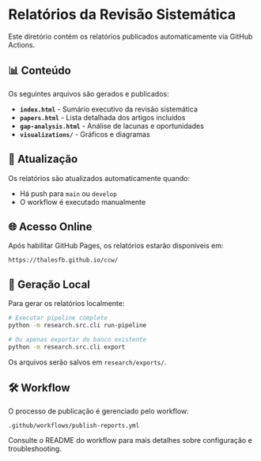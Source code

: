 # Relatórios da Revisão Sistemática

Este diretório contém os relatórios publicados automaticamente via GitHub Actions.

## 📊 Conteúdo

Os seguintes arquivos são gerados e publicados:

- **`index.html`** - Sumário executivo da revisão sistemática
- **`papers.html`** - Lista detalhada dos artigos incluídos
- **`gap-analysis.html`** - Análise de lacunas e oportunidades
- **`visualizations/`** - Gráficos e diagramas

## 🔄 Atualização

Os relatórios são atualizados automaticamente quando:

- Há push para `main` ou `develop`
- O workflow é executado manualmente

## 🌐 Acesso Online

Após habilitar GitHub Pages, os relatórios estarão disponíveis em:

```
https://thalesfb.github.io/ccw/
```

## 📝 Geração Local

Para gerar os relatórios localmente:

```bash
# Executar pipeline completo
python -m research.src.cli run-pipeline

# Ou apenas exportar do banco existente
python -m research.src.cli export
```

Os arquivos serão salvos em `research/exports/`.

## 🛠️ Workflow

O processo de publicação é gerenciado pelo workflow:

`.github/workflows/publish-reports.yml`

Consulte o README do workflow para mais detalhes sobre configuração e troubleshooting.
